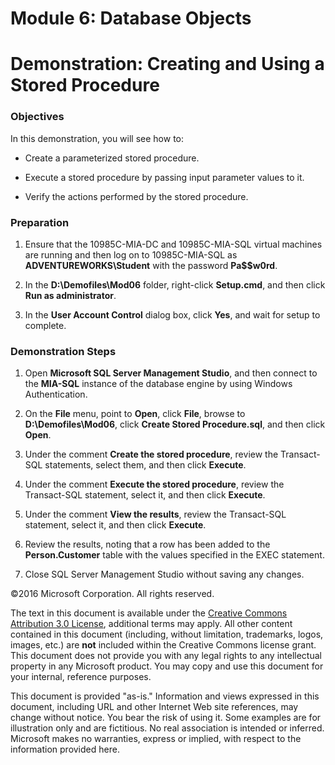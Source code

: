 # Module 6: Database Objects
# Demonstration: Creating and Using a Stored Procedure

### Objectives

In this demonstration, you will see how to:

-   Create a parameterized stored procedure.

-   Execute a stored procedure by passing input parameter values to it.

-   Verify the actions performed by the stored procedure.

### Preparation

1.	Ensure that the 10985C-MIA-DC and 10985C-MIA-SQL virtual machines are running and then log on to 10985C-MIA-SQL as **ADVENTUREWORKS\Student** with the password **Pa$$w0rd**. 

2.  In the **D:\\Demofiles\\Mod06** folder, right-click **Setup.cmd**, and then click **Run as administrator**.

3.  In the **User Account Control** dialog box, click **Yes**, and wait for setup to complete.

### Demonstration Steps

1.  Open **Microsoft SQL Server Management Studio**, and then connect to the **MIA-SQL** instance of the database engine by using Windows Authentication.

2.  On the **File** menu, point to **Open**, click **File**, browse to **D:\\Demofiles\\Mod06**, click **Create Stored Procedure.sql**, and then click **Open**.

3.  Under the comment **Create the stored procedure**, review the Transact-SQL statements, select them, and then click **Execute**.

4.  Under the comment **Execute the stored procedure**, review the Transact-SQL statement, select it, and then click **Execute**.

5.  Under the comment **View the results**, review the Transact-SQL statement, select it, and then click **Execute**.

6.  Review the results, noting that a row has been added to the **Person.Customer** table with the values specified in the EXEC statement.

7.  Close SQL Server Management Studio without saving any changes.


©2016 Microsoft Corporation. All rights reserved.

The text in this document is available under the [Creative Commons Attribution 3.0 License](https://creativecommons.org/licenses/by/3.0/legalcode "Creative Commons Attribution 3.0 License"), additional terms may apply.  All other content contained in this document (including, without limitation, trademarks, logos, images, etc.) are **not** included within the Creative Commons license grant.  This document does not provide you with any legal rights to any intellectual property in any Microsoft product. You may copy and use this document for your internal, reference purposes.

This document is provided "as-is." Information and views expressed in this document, including URL and other Internet Web site references, may change without notice. You bear the risk of using it. Some examples are for illustration only and are fictitious. No real association is intended or inferred. Microsoft makes no warranties, express or implied, with respect to the information provided here.